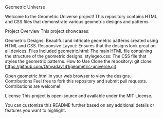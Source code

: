 Geometric Universe





Welcome to the Geometric Universe project! This repository contains HTML and CSS files that demonstrate various geometric designs and patterns.

Project Overview
This project showcases:

Geometric Designs: Beautiful and intricate geometric patterns created using HTML and CSS.
Responsive Layout: Ensures that the designs look great on all devices.
Files Included
geometric.html: The main HTML file containing the structure of the geometric designs.
stylegeo.css: The CSS file that styles the geometric patterns.
How to Use
Clone the repository:
git clone https://github.com/Omyadav141/geometric-universe.git

Open geometric.html in your web browser to view the designs.
Contributions
Feel free to fork this repository and submit pull requests. Contributions are welcome!

License
This project is open-source and available under the MIT License.

You can customize this README further based on any additional details or features you want to highlight.
